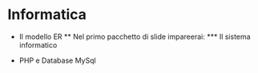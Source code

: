 # Informatica
* Il modello ER
** Nel primo pacchetto di slide impareerai:
*** Il sistema informatico
  
* PHP e Database MySql
 
